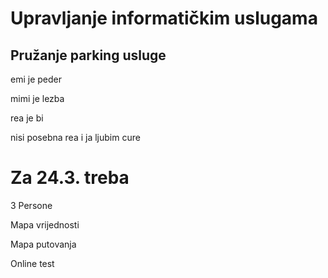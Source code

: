 # Upravljanje informatičkim uslugama
## Pružanje parking usluge
emi je peder

mimi je lezba

rea je bi


nisi posebna rea i ja ljubim cure


# Za 24.3. treba 
3 Persone

Mapa vrijednosti

Mapa putovanja

Online test
